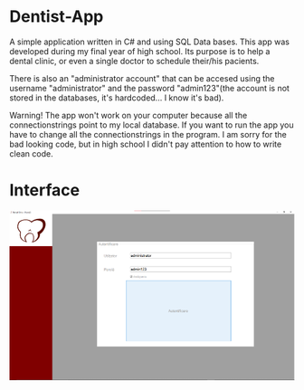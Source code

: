 # Dentist-App

A simple application written in C# and using SQL Data bases.
This app was developed during my final year of high school. Its purpose is to help a dental clinic, or even a single doctor to schedule their/his pacients.

There is also an "administrator account" that can be accesed using the username "administrator" and the password "admin123"(the account is not stored in the databases, it's hardcoded... I know it's bad).

Warning! The app won't work on your computer because all the connectionstrings point to my local database. If you want to run the app you have to change all the connectionstrings in the program. I am sorry for the bad looking code, but in high school I didn't pay attention to how to write clean code.

# Interface

<img src="ss1.png" width="auto" height="300px" />
